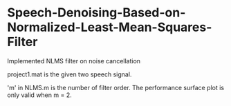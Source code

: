 # Speech-Denoising-Based-on-Normalized-Least-Mean-Squares-Filter
Implemented NLMS filter on noise cancellation

project1.mat is the given two speech signal.

'm' in NLMS.m is the number of filter order. The performance surface plot is only valid when m = 2.
